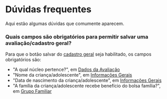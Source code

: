 # Dúvidas frequentes

Aqui estão algumas dúvidas que comumente aparecem.

### Quais campos são obrigatórios para permitir salvar uma avaliação/cadastro geral?
Para que o botão salvar do [cadastro geral](./cadastro-geral.md#informacoes-complementares) seja habilitado, os campos obrigatórios são:
  - "A qual núcleo pertence?", em [Dados da Avaliação](./cadastro-geral.html#dados-da-avaliacao)
  - "Nome da criança/adolescente", em [Informações Gerais](./cadastro-geral.html#informacoes-gerais)
  - "Data de nascimento da criança/adolescente", em [Informações Gerais](./cadastro-geral.html#informacoes-gerais)
  - "A família da criança/adolescente recebe benefício do bolsa família?", em [Grupo Familiar](./cadastro-geral.html#grupo-familiar)